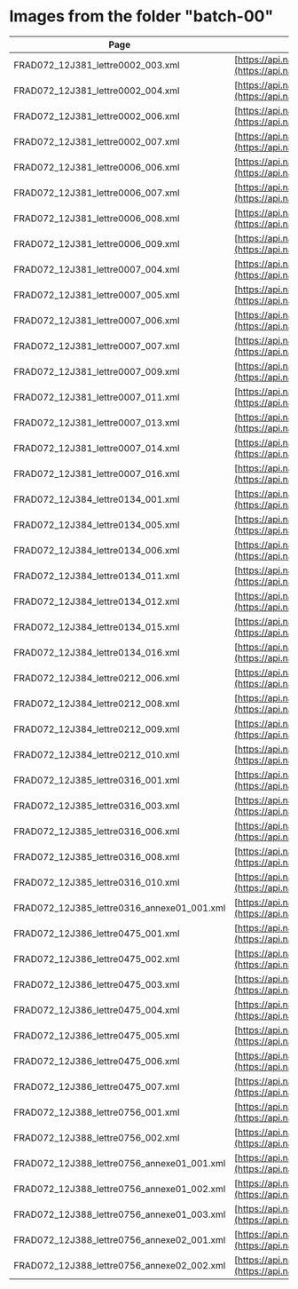 # Images from the folder "batch-00"

| Page | Link NAKALA |
| - | - |
| FRAD072_12J381_lettre0002_003.xml | [https://api.nakala.fr/iiif/10.34847/nkl.64efx332/b5b8f49b1b61ae9605f483a354470c5f6326e175](https://api.nakala.fr/iiif/10.34847/nkl.64efx332/b5b8f49b1b61ae9605f483a354470c5f6326e175) |
| FRAD072_12J381_lettre0002_004.xml | [https://api.nakala.fr/iiif/10.34847/nkl.64efx332/190d328825f9dc475dacc86874c320a2d367f616](https://api.nakala.fr/iiif/10.34847/nkl.64efx332/190d328825f9dc475dacc86874c320a2d367f616) |
| FRAD072_12J381_lettre0002_006.xml | [https://api.nakala.fr/iiif/10.34847/nkl.64efx332/99ecec361f3983a9b9dfe70a31208731524adb28](https://api.nakala.fr/iiif/10.34847/nkl.64efx332/99ecec361f3983a9b9dfe70a31208731524adb28) |
| FRAD072_12J381_lettre0002_007.xml | [https://api.nakala.fr/iiif/10.34847/nkl.64efx332/95b2fc0b1d958428cceb40e3ae8489895833a9b1](https://api.nakala.fr/iiif/10.34847/nkl.64efx332/95b2fc0b1d958428cceb40e3ae8489895833a9b1) |
| FRAD072_12J381_lettre0006_006.xml | [https://api.nakala.fr/iiif/10.34847/nkl.2cf0gw32/d58d6dc3b09180adf63c5c65226724fe056fd342](https://api.nakala.fr/iiif/10.34847/nkl.2cf0gw32/d58d6dc3b09180adf63c5c65226724fe056fd342) |
| FRAD072_12J381_lettre0006_007.xml | [https://api.nakala.fr/iiif/10.34847/nkl.2cf0gw32/2569b34747fef05b2e45f3dd0d508787df392838](https://api.nakala.fr/iiif/10.34847/nkl.2cf0gw32/2569b34747fef05b2e45f3dd0d508787df392838) |
| FRAD072_12J381_lettre0006_008.xml | [https://api.nakala.fr/iiif/10.34847/nkl.2cf0gw32/5b7943e8cd3fa92bccbf56175d3fc1cc7d2de698](https://api.nakala.fr/iiif/10.34847/nkl.2cf0gw32/5b7943e8cd3fa92bccbf56175d3fc1cc7d2de698) |
| FRAD072_12J381_lettre0006_009.xml | [https://api.nakala.fr/iiif/10.34847/nkl.2cf0gw32/7a9d1c51ba9bd7b82aa9adcb7ba715f1fa75b8a2](https://api.nakala.fr/iiif/10.34847/nkl.2cf0gw32/7a9d1c51ba9bd7b82aa9adcb7ba715f1fa75b8a2) |
| FRAD072_12J381_lettre0007_004.xml | [https://api.nakala.fr/iiif/10.34847/nkl.dba35ssd/0e50d57cd321632941069b933ed8c0522d3aa0d6](https://api.nakala.fr/iiif/10.34847/nkl.dba35ssd/0e50d57cd321632941069b933ed8c0522d3aa0d6) |
| FRAD072_12J381_lettre0007_005.xml | [https://api.nakala.fr/iiif/10.34847/nkl.dba35ssd/f5fa11fedd1a2ea0dbe017a9286910209fac0be3](https://api.nakala.fr/iiif/10.34847/nkl.dba35ssd/f5fa11fedd1a2ea0dbe017a9286910209fac0be3) |
| FRAD072_12J381_lettre0007_006.xml | [https://api.nakala.fr/iiif/10.34847/nkl.dba35ssd/809e1a3391ea000f973bd451136caf130553cba8](https://api.nakala.fr/iiif/10.34847/nkl.dba35ssd/809e1a3391ea000f973bd451136caf130553cba8) |
| FRAD072_12J381_lettre0007_007.xml | [https://api.nakala.fr/iiif/10.34847/nkl.dba35ssd/f4ee068eb7c5cc64aa283c6e8c42663d7117ae01](https://api.nakala.fr/iiif/10.34847/nkl.dba35ssd/f4ee068eb7c5cc64aa283c6e8c42663d7117ae01) |
| FRAD072_12J381_lettre0007_009.xml | [https://api.nakala.fr/iiif/10.34847/nkl.dba35ssd/fdba228dc8fd219a8ec73ca863ff158f61ca8799](https://api.nakala.fr/iiif/10.34847/nkl.dba35ssd/fdba228dc8fd219a8ec73ca863ff158f61ca8799) |
| FRAD072_12J381_lettre0007_011.xml | [https://api.nakala.fr/iiif/10.34847/nkl.dba35ssd/8170fa159bde7df7cc3599dcabee51d1040bc488](https://api.nakala.fr/iiif/10.34847/nkl.dba35ssd/8170fa159bde7df7cc3599dcabee51d1040bc488) |
| FRAD072_12J381_lettre0007_013.xml | [https://api.nakala.fr/iiif/10.34847/nkl.dba35ssd/215278e744c0b6145a0b7c05d5b0f6057ae22403](https://api.nakala.fr/iiif/10.34847/nkl.dba35ssd/215278e744c0b6145a0b7c05d5b0f6057ae22403) |
| FRAD072_12J381_lettre0007_014.xml | [https://api.nakala.fr/iiif/10.34847/nkl.dba35ssd/9f5bd5af536b6da332340f7e79e7f792056e7e62](https://api.nakala.fr/iiif/10.34847/nkl.dba35ssd/9f5bd5af536b6da332340f7e79e7f792056e7e62) |
| FRAD072_12J381_lettre0007_016.xml | [https://api.nakala.fr/iiif/10.34847/nkl.dba35ssd/a766312d130833b473c00f226f049c734b28eba2](https://api.nakala.fr/iiif/10.34847/nkl.dba35ssd/a766312d130833b473c00f226f049c734b28eba2) |
| FRAD072_12J384_lettre0134_001.xml | [https://api.nakala.fr/iiif/10.34847/nkl.46e8qp3y/271e0aeb1250fba40f2ae3b83372bbb1f4356479](https://api.nakala.fr/iiif/10.34847/nkl.46e8qp3y/271e0aeb1250fba40f2ae3b83372bbb1f4356479) |
| FRAD072_12J384_lettre0134_005.xml | [https://api.nakala.fr/iiif/10.34847/nkl.46e8qp3y/497e499a6acd890b62b318bfae79789676dfeb65](https://api.nakala.fr/iiif/10.34847/nkl.46e8qp3y/497e499a6acd890b62b318bfae79789676dfeb65) |
| FRAD072_12J384_lettre0134_006.xml | [https://api.nakala.fr/iiif/10.34847/nkl.46e8qp3y/c257635cdf6b4a9238859ade40471212c2c70c3f](https://api.nakala.fr/iiif/10.34847/nkl.46e8qp3y/c257635cdf6b4a9238859ade40471212c2c70c3f) |
| FRAD072_12J384_lettre0134_011.xml | [https://api.nakala.fr/iiif/10.34847/nkl.46e8qp3y/8e9d7e82d5a5525017705371b3b41dd857455b0e](https://api.nakala.fr/iiif/10.34847/nkl.46e8qp3y/8e9d7e82d5a5525017705371b3b41dd857455b0e) |
| FRAD072_12J384_lettre0134_012.xml | [https://api.nakala.fr/iiif/10.34847/nkl.46e8qp3y/d129552d0a896c6d68416fa818930ab5a70e81f2](https://api.nakala.fr/iiif/10.34847/nkl.46e8qp3y/d129552d0a896c6d68416fa818930ab5a70e81f2) |
| FRAD072_12J384_lettre0134_015.xml | [https://api.nakala.fr/iiif/10.34847/nkl.46e8qp3y/fd93766ad99319b8f789b83de23def8d7cd8cd78](https://api.nakala.fr/iiif/10.34847/nkl.46e8qp3y/fd93766ad99319b8f789b83de23def8d7cd8cd78) |
| FRAD072_12J384_lettre0134_016.xml | [https://api.nakala.fr/iiif/10.34847/nkl.46e8qp3y/fa4be621399cce6705a42e04211f2f3fd53e6d1c](https://api.nakala.fr/iiif/10.34847/nkl.46e8qp3y/fa4be621399cce6705a42e04211f2f3fd53e6d1c) |
| FRAD072_12J384_lettre0212_006.xml | [https://api.nakala.fr/iiif/10.34847/nkl.b501512f/4b0fd0726f469cdd10f728aa1ad84a9205b41228](https://api.nakala.fr/iiif/10.34847/nkl.b501512f/4b0fd0726f469cdd10f728aa1ad84a9205b41228) |
| FRAD072_12J384_lettre0212_008.xml | [https://api.nakala.fr/iiif/10.34847/nkl.b501512f/d78dae8f424dd0dbff420eb6db50d58ab8140d9c](https://api.nakala.fr/iiif/10.34847/nkl.b501512f/d78dae8f424dd0dbff420eb6db50d58ab8140d9c) |
| FRAD072_12J384_lettre0212_009.xml | [https://api.nakala.fr/iiif/10.34847/nkl.b501512f/2a3941844f851e0ec469161db7a9d86db8243721](https://api.nakala.fr/iiif/10.34847/nkl.b501512f/2a3941844f851e0ec469161db7a9d86db8243721) |
| FRAD072_12J384_lettre0212_010.xml | [https://api.nakala.fr/iiif/10.34847/nkl.b501512f/01853c39cb67e93cb5dd1ef70a04c1882a20c990](https://api.nakala.fr/iiif/10.34847/nkl.b501512f/01853c39cb67e93cb5dd1ef70a04c1882a20c990) |
| FRAD072_12J385_lettre0316_001.xml | [https://api.nakala.fr/iiif/10.34847/nkl.fbdec1u7/d2bff37e190c49e599a19af25f73c30846484e79](https://api.nakala.fr/iiif/10.34847/nkl.fbdec1u7/d2bff37e190c49e599a19af25f73c30846484e79) |
| FRAD072_12J385_lettre0316_003.xml | [https://api.nakala.fr/iiif/10.34847/nkl.fbdec1u7/91d769adb063fa8cbfeacdf20784b36d19121a16](https://api.nakala.fr/iiif/10.34847/nkl.fbdec1u7/91d769adb063fa8cbfeacdf20784b36d19121a16) |
| FRAD072_12J385_lettre0316_006.xml | [https://api.nakala.fr/iiif/10.34847/nkl.fbdec1u7/4b086bcba5cb2b48ee73a23cf2d90bc69bee4959](https://api.nakala.fr/iiif/10.34847/nkl.fbdec1u7/4b086bcba5cb2b48ee73a23cf2d90bc69bee4959) |
| FRAD072_12J385_lettre0316_008.xml | [https://api.nakala.fr/iiif/10.34847/nkl.fbdec1u7/818e25ea41a759d8b9b96b037364da9f2c9ea9f4](https://api.nakala.fr/iiif/10.34847/nkl.fbdec1u7/818e25ea41a759d8b9b96b037364da9f2c9ea9f4) |
| FRAD072_12J385_lettre0316_010.xml | [https://api.nakala.fr/iiif/10.34847/nkl.fbdec1u7/a216caf26b42a6f96449b0464408c252dbbd7ef7](https://api.nakala.fr/iiif/10.34847/nkl.fbdec1u7/a216caf26b42a6f96449b0464408c252dbbd7ef7) |
| FRAD072_12J385_lettre0316_annexe01_001.xml | [https://api.nakala.fr/iiif/10.34847/nkl.fbdec1u7/778c45c7332a420c2e9c89d62bbd75ff5e560102](https://api.nakala.fr/iiif/10.34847/nkl.fbdec1u7/778c45c7332a420c2e9c89d62bbd75ff5e560102) |
| FRAD072_12J386_lettre0475_001.xml | [https://api.nakala.fr/iiif/10.34847/nkl.7f94bq67/e6bfeced446d5498a2bcd1329e2cedf75fa0a498](https://api.nakala.fr/iiif/10.34847/nkl.7f94bq67/e6bfeced446d5498a2bcd1329e2cedf75fa0a498) |
| FRAD072_12J386_lettre0475_002.xml | [https://api.nakala.fr/iiif/10.34847/nkl.7f94bq67/3035e52b104e9a79a900d1141ecaa76b4d76d026](https://api.nakala.fr/iiif/10.34847/nkl.7f94bq67/3035e52b104e9a79a900d1141ecaa76b4d76d026) |
| FRAD072_12J386_lettre0475_003.xml | [https://api.nakala.fr/iiif/10.34847/nkl.7f94bq67/e2476509aa453e8513c4da90e5fa7f15102985e9](https://api.nakala.fr/iiif/10.34847/nkl.7f94bq67/e2476509aa453e8513c4da90e5fa7f15102985e9) |
| FRAD072_12J386_lettre0475_004.xml | [https://api.nakala.fr/iiif/10.34847/nkl.7f94bq67/8e811b7ecbd487be3a8d12734c0e8b805263ee97](https://api.nakala.fr/iiif/10.34847/nkl.7f94bq67/8e811b7ecbd487be3a8d12734c0e8b805263ee97) |
| FRAD072_12J386_lettre0475_005.xml | [https://api.nakala.fr/iiif/10.34847/nkl.7f94bq67/9191138808e75f816e5d78e10386690de94c1514](https://api.nakala.fr/iiif/10.34847/nkl.7f94bq67/9191138808e75f816e5d78e10386690de94c1514) |
| FRAD072_12J386_lettre0475_006.xml | [https://api.nakala.fr/iiif/10.34847/nkl.7f94bq67/098df12e7cfb970e79ddfda5358c50f2b85bbc88](https://api.nakala.fr/iiif/10.34847/nkl.7f94bq67/098df12e7cfb970e79ddfda5358c50f2b85bbc88) |
| FRAD072_12J386_lettre0475_007.xml | [https://api.nakala.fr/iiif/10.34847/nkl.7f94bq67/0f7c690ed5978d5e7ff2e90b312d0b1157f51f70](https://api.nakala.fr/iiif/10.34847/nkl.7f94bq67/0f7c690ed5978d5e7ff2e90b312d0b1157f51f70) |
| FRAD072_12J388_lettre0756_001.xml | [https://api.nakala.fr/iiif/10.34847/nkl.ee572f93/06996e2023426a2ec4fe6bc41ed009f4702abc83](https://api.nakala.fr/iiif/10.34847/nkl.ee572f93/06996e2023426a2ec4fe6bc41ed009f4702abc83) |
| FRAD072_12J388_lettre0756_002.xml | [https://api.nakala.fr/iiif/10.34847/nkl.ee572f93/7bf1f3a1d1f90261c6994ac0ce8897c0720ca5bb](https://api.nakala.fr/iiif/10.34847/nkl.ee572f93/7bf1f3a1d1f90261c6994ac0ce8897c0720ca5bb) |
| FRAD072_12J388_lettre0756_annexe01_001.xml | [https://api.nakala.fr/iiif/10.34847/nkl.ee572f93/c600034e292fee5aa22ca73b19b6b3657d534bde](https://api.nakala.fr/iiif/10.34847/nkl.ee572f93/c600034e292fee5aa22ca73b19b6b3657d534bde) |
| FRAD072_12J388_lettre0756_annexe01_002.xml | [https://api.nakala.fr/iiif/10.34847/nkl.ee572f93/2aefee0fa2943e38076cb46531b0106e75ff50fc](https://api.nakala.fr/iiif/10.34847/nkl.ee572f93/2aefee0fa2943e38076cb46531b0106e75ff50fc) |
| FRAD072_12J388_lettre0756_annexe01_003.xml | [https://api.nakala.fr/iiif/10.34847/nkl.ee572f93/14b49c9ea711bccf919a5fedf242231257894d39](https://api.nakala.fr/iiif/10.34847/nkl.ee572f93/14b49c9ea711bccf919a5fedf242231257894d39) |
| FRAD072_12J388_lettre0756_annexe02_001.xml | [https://api.nakala.fr/iiif/10.34847/nkl.ee572f93/7d5a8b9d8603a47ede61aa87b047fdd0b32379b8](https://api.nakala.fr/iiif/10.34847/nkl.ee572f93/7d5a8b9d8603a47ede61aa87b047fdd0b32379b8) |
| FRAD072_12J388_lettre0756_annexe02_002.xml | [https://api.nakala.fr/iiif/10.34847/nkl.ee572f93/8a148d333d18e004ff74ccb45392753bc484e4a9](https://api.nakala.fr/iiif/10.34847/nkl.ee572f93/8a148d333d18e004ff74ccb45392753bc484e4a9) |